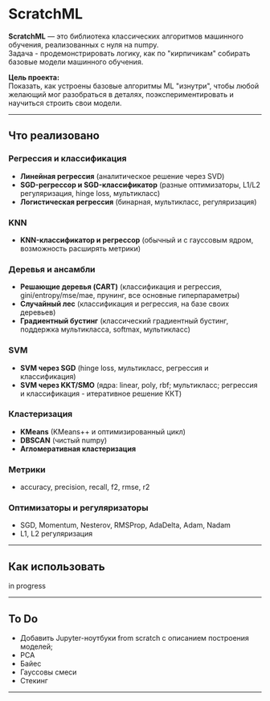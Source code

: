 # ScratchML

**ScratchML** — это библиотека классических алгоритмов машинного обучения, реализованных с нуля на numpy.  
Задача - продемонстрировать логику, как по "кирпичикам" собирать базовые модели машинного обучения.

**Цель проекта:**  
Показать, как устроены базовые алгоритмы ML "изнутри", чтобы любой желающий мог разобраться в деталях, поэкспериментировать и научиться строить свои модели.

---

## Что реализовано

### Регрессия и классификация
- **Линейная регрессия** (аналитическое решение через SVD)
- **SGD-регрессор и SGD-классификатор** (разные оптимизаторы, L1/L2 регуляризация, hinge loss, мультикласс)
- **Логистическая регрессия** (бинарная, мультикласс, регуляризация)

### KNN
- **KNN-классификатор и регрессор** (обычный и с гауссовым ядром, возможность расширять метрики)

### Деревья и ансамбли
- **Решающие деревья (CART)** (классификация и регрессия, gini/entropy/mse/mae, прунинг, все основные гиперпараметры)
- **Случайный лес** (классификация и регрессия, на базе своих деревьев)
- **Градиентный бустинг** (классический градиентный бустинг, поддержка мультикласса, softmax, мультикласс)

### SVM
- **SVM через SGD** (hinge loss, мультикласс, регрессия и классификация)
- **SVM через KKT/SMO** (ядра: linear, poly, rbf; мультикласс; регрессия и классификация - итеративное решение ККТ)

### Кластеризация
- **KMeans** (KMeans++ и оптимизированный цикл)
- **DBSCAN** (чистый numpy)
- **Агломеративная кластеризация** 

### Метрики
- accuracy, precision, recall, f2, rmse, r2 

### Оптимизаторы и регуляризаторы
- SGD, Momentum, Nesterov, RMSProp, AdaDelta, Adam, Nadam
- L1, L2 регуляризация

---

## Как использовать

in progress

---

## To Do

- Добавить Jupyter-ноутбуки from scratch с описанием построения моделей;
- PCA
- Байес
- Гауссовы смеси
- Стекинг

---
